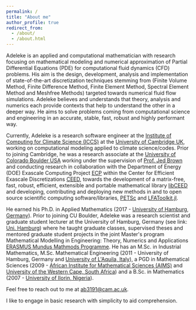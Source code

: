 ```yaml
---
permalink: /
title: "About me"
author_profile: true
redirect_from: 
  - /about/
  - /about.html
---
```


Adeleke is an applied and computational mathematician with research focusing on mathematical modeling and numerical approximation of Partial Differential Equations (PDE) for computational fluid dynamics (CFD) problems. His aim is the design, development, analysis and implementation of state-of-the-art discretization techniques stemming from (Finite Volume Method, Finite Difference Method, Finite Element Method, Spectral Element Method and Meshfree Methods) targeted towards numerical fluid flow simulations. Adeleke believes and understands that theory, analysis and numerics each provide contexts that help to understand the other in a deeper way. He aims to solve problems coming from computational science and engineering in an accurate, stable, fast, robust and highly performant way.

Currently, Adeleke is a research software engineer at the [Institute of Computing for Climate Science (ICCS)](https://iccs.cam.ac.uk) at the [University of Cambridge UK](https://www.cam.ac.uk), working on computational modeling applied to climate science/codes. Prior to joining Cambridge, he was a research associate at the [University of Colorado Boulder USA](https://www.colorado.edu/) working under the supervision of [Prof. Jed Brown](https://www.colorado.edu/cs/jed-brown) and conducting research in collaboration with the Department of Energy (DOE) Exascale Computing Project [ECP](https://www.exascaleproject.org/exascale-computing-project/) within the Center for Efficient Exascale Discretizations [CEED](https://ceed.exascaleproject.org/), towards the development of a matrix-free, fast, robust, efficient, extensible and portable mathematical library [libCEED](https://ceed.exascaleproject.org/libceed/) and developing, contributing and deploying new methods in and to open source scientific computing software/libraries, [PETSc](https://petsc.org/release/) and [LFAToolkit.jl](https://jeremylt.github.io/LFAToolkit.jl/stable/). 

He earned his Ph.D. in Applied Mathematics (2017 - [University of Hamburg, Germany](https://www.uni-hamburg.de/en.html)). Prior to joining CU Boulder, Adeleke was a research scientist and graduate student lecturer at the University of Hamburg, Germany (see link: [Uni. Hamburg](https://www.math.uni-hamburg.de/home/bankole/)) where he taught graduate classes, supervised theses and mentored graduate student projects in the joint Master's program Mathematical Modelling in Engineering: Theory, Numerics and Applications [ERASMUS Mundus Mathmods Programme](http://www.mathmods.eu/). He has an M.Sc. in Industrial Mathematics, M.Sc. Mathematical Engineering (2011 - University of Hamburg, Germany and [University of L'Aquila, Italy](https://www.univaq.it/en/)), a PGD in Mathematical Sciences (2009 - [African Institute for Mathematical Sciences (AIMS)](https://aims.ac.za/) and [University of the Western Cape, South Africa](https://www.uwc.ac.za/)) and a B.Sc. in Mathematics (2007 - [University of Ilorin, Nigeria](https://www.unilorin.edu.ng/)).


Feel free to reach out to me at [ab3191@cam.ac.uk](mailto:ab3191@cam.ac.uk).

I like to engage in basic research with simplicity to aid comprehension.
